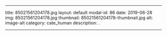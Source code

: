 
---
title: 85021561204178.jpg
layout: default
modal-id: 86
date: 2019-06-28
img: 85021561204178.jpg
thumbnail: 85021561204178-thumbnail.jpg
alt: image-alt
category: cate_human
description: .

---
